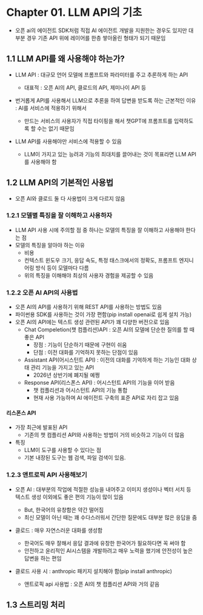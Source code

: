 # Chapter 01. LLM API의 기초
- 오픈 ai의 에이전트 SDK처럼 직접 AI 에이전트 개발을 지원한는 경우도 있지만 대부분 경우 기존 API 위에 레이어를 한층 쌓아올린 형태가 되기 때문임

## 1.1 LLM API를 왜 사용해야 하는가?
- LLM API : 대규모 언어 모델에 프롬프트와 파라미터를 주고 추론하게 하는 API
  - 대표적 : 오픈 AI의 API, 클로드의 API, 제미나이 API 등

- 번거롭게 API를 사용해서 LLM으로 추론을 하여 답변을 받도록 하는 근본적인 이유 : AI를 서비스에 적용하기 위해서
  - 만드는 서비스의 사용자가 직접 타이핑을 해서 챗GPT에 프롬프트를 입력하도록 할 수는 없기 때문임
- LLM API를 사용해야만 서비스에 적용할 수 있음
  - LLM이 가지고 있는 능려과 기능의 최대치를 끌어내는 것이 목표라면 LLM API를 사용해야 함
 

## 1.2 LLM API의 기본적인 사용법
- 오픈 AI와 클로드 둘 다 사용법이 크게 다르지 않음

### 1.2.1 모델별 특징을 잘 이해하고 사용하자
- LLM API 사용 시에 주의할 점 중 하나는 모델의 특징을 잘 이해하고 사용해야 한다는 점
- 모델의 특징을 알아야 하는 이유
  - 비용
  - 컨텍스트 윈도우 크기, 응답 속도, 특정 태스크에서의 정확도, 프롬프트 엔지니어링 방식 등이 모델마다 다름
  - 위의 특징을 이해해야 최상의 사용자 경험을 제공할 수 있음
 
### 1.2.2 오픈 AI API의 사용법
- 오픈 AI의 API를 사용하기 위해 REST API를 사용하는 방법도 있음
- 파이썬용 SDK를 사용하는 것이 가장 편함(pip install openai로 쉽게 설치 가능)
- 오픈 AI의 API에는 텍스트 생성 관련된 API가 꽤 다양한 버전으로 있음
  - Chat Compeletion(챗 컴플리션)API : 오픈 AI의 모델에 단순한 질의를 할 때 좋은 API
    - 장점 : 기능이 단순하기 때문에 구현이 쉬움
    - 단점 : 이전 대화를 기억하지 못하는 단점이 있음
  - Assistant API(어시스턴트 API) : 이전의 대화를 기억하게 하는 기능인 대화 상태 관리 기능을 가지고 있는 API
    - 2026년 상반기에 폐지될 예쩡
  - Response API(리스폰스 API) : 어시스턴트 API의 기능을 이어 받음
    - 챗 컴플리션과 어시스턴트 API의 기능 통합
    - 현재 사용 가능하며 AI 에이전트 구축의 표준 API로 자리 잡고 있음


#### 리스폰스 API
- 가장 최근에 발표된 API
  - 기존의 챗 컴플리션 API와 사용하는 방법이 거의 비슷하고 기능이 더 많음
- 특징
  - LLM이 도구를 사용할 수 있다는 점
  - 기본 내장된 도구는 웹 검색, 파일 검색이 있음.
 
### 1.2.3 앤트로픽 API 사용해보기
- 오픈 AI : 대부분의 작업에 적절한 성능을 내어주고 이미지 생성이나 벡터 서치 등 텍스트 생성 이외에도 좋은 편의 기능이 많이 있음
  - But, 한국어의 유창함은 약간 떨어짐
  - 최신 모델이 아닌 때는 꽤 수다스러워서 간단한 질문에도 대부분 많은 응답을 줌
- 클로드 : 매우 자연스러운 대화를 생성함
  - 한국어도 매우 잘해서 응답 결과에 유창한 한국어가 필요하다면 꼭 써야 함
  - 안전하고 윤리적인 AI시스템을 개발하려고 매우 노력을 했기에 안전성이 높은 답변을 하는 편임

- 클로드 사용 시 : anthropic 패키지 설치해야 함(pip install anthropic)
  - 앤트로픽 api 사용법 : 오픈 AI의 챗 컴플리션 API와 거의 같음

 ## 1.3 스트리밍 처리
 
